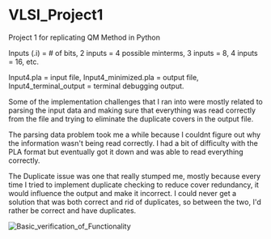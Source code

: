 # VLSI_Project1
Project 1 for replicating QM Method in Python

Inputs (.i) = # of bits,
2 inputs = 4 possible minterms,
3 inputs = 8,
4 inputs = 16,
etc.

Input4.pla = input file, Input4_minimized.pla = output file, Input4_terminal_output = terminal debugging output.



Some of the implementation challenges that I ran into were mostly related to parsing the input data and making sure that everything was read correctly from the file and trying to eliminate the duplicate covers in the output file. 

The parsing data problem took me a while because I couldnt figure out why the information wasn't being read correctly. I had a bit of difficulty with the PLA format but eventually got it down and was able to read everything correctly.

The Duplicate issue was one that really stumped me, mostly because every time I tried to implement duplicate checking to reduce cover redundancy, it would influence the output and make it incorrect. I could never get a solution that was both correct and rid of duplicates, so between the two, I'd rather be correct and have duplicates.

![Basic_verification_of_Functionality](https://github.com/user-attachments/assets/55f3566c-2b27-4518-9a74-f210a8d154ea)


